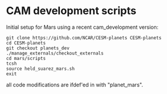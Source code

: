 # CAM development scripts

Initial setup for Mars using a recent cam_development version:

```
git clone https://github.com/NCAR/CESM-planets CESM-planets
cd CESM-planets
git checkout planets_dev
./manage_externals/checkout_externals 
cd mars/scripts
tcsh
source held_suarez_mars.sh
exit
```

all code modifications are ifdef'ed in with "planet_mars".
